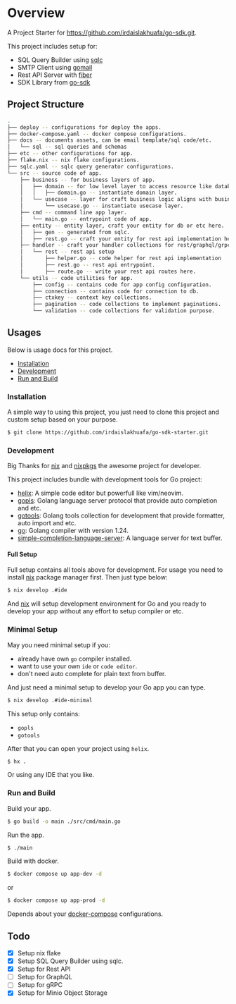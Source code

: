 # Overview
A Project Starter for https://github.com/irdaislakhuafa/go-sdk.git.

This project includes setup for:
- SQL Query Builder using [sqlc](https://sqlc.dev/)
- SMTP Client using [gomail](https://github.com/go-gomail/gomail)
- Rest API Server with [fiber](https://github.com/gofiber/fiber)
- SDK Library from [go-sdk](https://github.com/irdaislakhuafa/go-sdk)

## Project Structure
```bash
.
├── deploy -- configurations for deploy the apps.
├── docker-compose.yaml -- docker compose configurations.
├── docs -- documents assets, can be email template/sql code/etc.
│   └── sql -- sql queries and schemas
├── etc -- other configurations for app.
├── flake.nix -- nix flake configurations.
├── sqlc.yaml -- sqlc query generator configurations.
└── src -- source code of app.
    ├── business -- for business layers of app.
    │   ├── domain -- for low level layer to access resource like database/third party/etc.
    │   │   ├── domain.go -- instantiate domain layer.
    │   └── usecase -- layer for craft business logic aligns with business needs here.
    │       └── usecase.go -- instantiate usecase layer.
    ├── cmd -- command line app layer.
    │   └── main.go -- entrypoint code of app.
    ├── entity -- entity layer, craft your entity for db or etc here.
    │   ├── gen -- generated from sqlc.
    │   ├── rest.go -- craft your entity for rest api implementation here.
    ├── handler -- craft your handler collections for rest/graphql/grpc.
    │   └── rest -- rest api setup
    │       ├── helper.go -- code helper for rest api implementation
    │       ├── rest.go -- rest api entrypoint.
    │       ├── route.go -- write your rest api routes here.
    └── utils -- code utilities for app.
        ├── config -- contains code for app config configuration.
        ├── connection -- contains code for connection to db.
        ├── ctxkey -- context key collections.
        ├── pagination -- code collections to implement paginations.
        └── validation -- code collections for validation purpose.
```

## Usages
Below is usage docs for this project.

- [Installation](#installation)
- [Development](#development)
- [Run and Build](#run-and-build)

### Installation

A simple way to using this project, you just need to clone this project and custom setup based on your purpose.
```bash
$ git clone https://github.com/irdaislakhuafa/go-sdk-starter.git
```

### Development
Big Thanks for [nix](https://github.com/NixOS/nix) and [nixpkgs](https://github.com/NixOS/nixpkgs) the awesome project for developer.

This project includes bundle with development tools for Go project:
- [helix](https://github.com/helix-editor/helix): A simple code editor but powerfull like vim/neovim.
- [gopls](https://github.com/golang/tools/tree/master/gopls): Golang language server protocol that provide auto completion and etc.
- [gotools](https://go.googlesource.com/tools): Golang tools collection for development that provide formatter, auto import and etc. 
- [go](https://github.com/golang/go): Golang compiler with version 1.24.
- [simple-completion-language-server](https://github.com/estin/simple-completion-language-server): A language server for text buffer.

#### Full Setup
Full setup contains all tools above for development. For usage you need to install [nix](https://github.com/NixOS/nix) package manager first. Then just type below:

```bash
$ nix develop .#ide
```

And [nix](https://github.com/NixOS/nix) will setup development environment for Go and you ready to develop your app without any effort to setup compiler or etc.

### Minimal Setup
May you need minimal setup if you:
- already have own `go` compiler installed.
- want to use your own `ide` or `code editor`.
- don't need auto complete for plain text from buffer.

And just need a minimal setup to develop your Go app you can type.

```bash
$ nix develop .#ide-minimal
```

This setup only contains:
- `gopls`
- `gotools`


After that you can open your project using `helix`.
```bash
$ hx .
```

Or using any IDE that you like.

### Run and Build
Build your app.
```bash
$ go build -o main ./src/cmd/main.go
```

Run the app.
```bash
$ ./main
```

Build with docker.
```bash
$ docker compose up app-dev -d
```
or
```bash
$ docker compose up app-prod -d
```
Depends about your [docker-compose](./docker-compose.yaml) configurations.

## Todo

- [x] Setup nix flake
- [x] Setup SQL Query Builder using sqlc.
- [x] Setup for Rest API
- [ ] Setup for GraphQL
- [ ] Setup for gRPC 
- [x] Setup for Minio Object Storage
